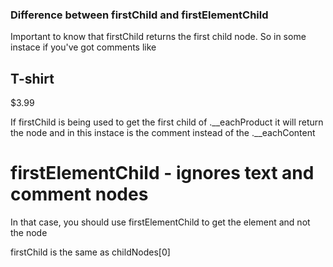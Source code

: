 ### Difference between firstChild and firstElementChild
Important to know that firstChild returns the first child node. So in some instace
if you've got comments like

<div class="__eachProduct">
    <!-- SOME COMMENT -->
    <div class="__eachDetails">
        <div class="__eachContent">
            <h2 class="__eachTitle">T-shirt</h2>
            <span class="__eachPrice">$3.99</span>
        </div>
    </div>
</div>

If firstChild is being used to get the first child of .__eachProduct
it will return the node and in this instace is the comment instead of the .__eachContent

# firstElementChild - ignores text and comment nodes
In that case, you should use firstElementChild to get the element and not the node

firstChild is the same as childNodes[0]